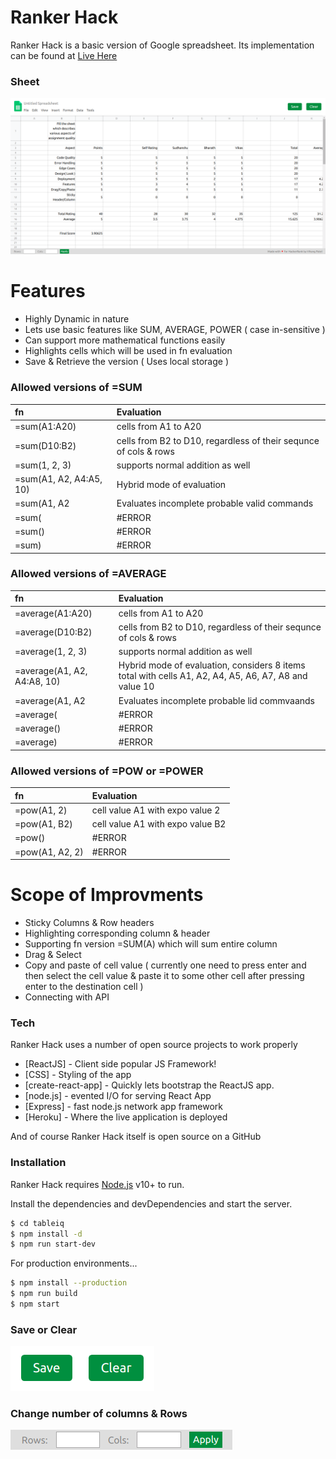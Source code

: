 # Ranker Hack

Ranker Hack is a basic version of Google spreadsheet.
Its implementation can be found at [Live Here](https://ranker-hack.herokuapp.com/)

### Sheet 
![Alt text](screenshots/home.png?raw=true "Sheet")

# Features
  - Highly Dynamic in nature
  - Lets use basic features like SUM, AVERAGE, POWER ( case in-sensitive )
  - Can support more mathematical functions easily 
  - Highlights cells which will be used in fn evaluation
  - Save & Retrieve the version ( Uses local storage )
  
### Allowed versions of =SUM
| fn   |        Evaluation |
| :----- |:------|
| =sum(A1:A20) | cells from A1 to A20|
| =sum(D10:B2) | cells from B2 to D10, regardless of their sequnce of cols & rows|
| =sum(1, 2, 3) | supports normal addition as well
| =sum(A1, A2, A4:A5, 10) | Hybrid mode of evaluation |
| =sum(A1, A2 | Evaluates incomplete probable valid commands |
 | =sum( | #ERROR |
| =sum() | #ERROR |
| =sum) | #ERROR |

### Allowed versions of =AVERAGE
| fn   |        Evaluation |
| :----- |:------|
| =average(A1:A20) | cells from A1 to A20|
| =average(D10:B2) | cells from B2 to D10, regardless of their sequnce of cols & rows|
| =average(1, 2, 3) | supports normal addition as well
| =average(A1, A2, A4:A8, 10) | Hybrid mode of evaluation, considers 8 items total with cells A1, A2, A4, A5, A6, A7, A8 and value 10 |
| =average(A1, A2 | Evaluates incomplete probable lid commvaands |
 | =average( | #ERROR |
| =average() | #ERROR |
| =average) | #ERROR |

### Allowed versions of =POW or =POWER
| fn   |        Evaluation |
| :----- |:------|
| =pow(A1, 2) | cell value A1 with expo value 2|
| =pow(A1, B2) | cell value A1 with expo value B2|
| =pow() | #ERROR|
| =pow(A1, A2, 2) | #ERROR|
  
# Scope of Improvments
  - Sticky Columns & Row headers
  - Highlighting corresponding column & header
  - Supporting fn version =SUM(A) which will sum entire column
  - Drag & Select
  - Copy and paste of cell value ( currently one need to press enter and then select the cell value & paste it to some other cell after pressing enter to the destination cell )
  - Connecting with API


### Tech

Ranker Hack uses a number of open source projects to work properly

* [ReactJS] - Client side popular JS Framework!
* [CSS] - Styling of the app
* [create-react-app] - Quickly lets bootstrap the ReactJS app.
* [node.js] - evented I/O for serving React App
* [Express] - fast node.js network app framework
* [Heroku] - Where the live application is deployed

And of course Ranker Hack itself is open source on a GitHub

### Installation

Ranker Hack requires [Node.js](https://nodejs.org/) v10+ to run.

Install the dependencies and devDependencies and start the server.

```sh
$ cd tableiq
$ npm install -d
$ npm run start-dev
```

For production environments...

```sh
$ npm install --production
$ npm run build
$ npm start
```

### Save or Clear 
![Alt text](screenshots/header.png?raw=true "Sheet")

### Change number of columns & Rows 
![Alt text](screenshots/footer.png?raw=true "Sheet")
